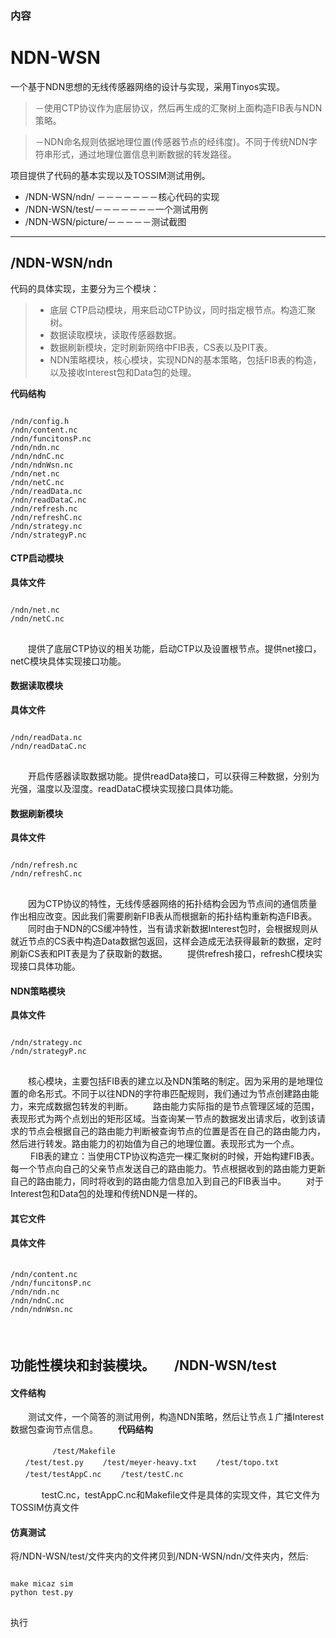 ### 内容

NDN-WSN
===================
一个基于NDN思想的无线传感器网络的设计与实现，采用Tinyos实现。
>－使用CTP协议作为底层协议，然后再生成的汇聚树上面构造FIB表与NDN策略。

>－NDN命名规则依据地理位置(传感器节点的经纬度)。不同于传统NDN字符串形式，通过地理位置信息判断数据的转发路径。

项目提供了代码的基本实现以及TOSSIM测试用例。

 - /NDN-WSN/ndn/ －－－－－－－核心代码的实现
 - /NDN-WSN/test/－－－－－－－一个测试用例
 - /NDN-WSN/picture/－－－－－测试截图

----------


/NDN-WSN/ndn
-------------

代码的具体实现，主要分为三个模块：

> - 底层 CTP启动模块，用来启动CTP协议，同时指定根节点。构造汇聚树。
> - 数据读取模块，读取传感器数据。
> - 数据刷新模块，定时刷新网络中FIB表，CS表以及PIT表。
 > - NDN策略模块，核心模块，实现NDN的基本策略，包括FIB表的构造，以及接收Interest包和Data包的处理。
 
**代码结构**
<pre>
<code>
/ndn/config.h
/ndn/content.nc
/ndn/funcitonsP.nc
/ndn/ndn.nc
/ndn/ndnC.nc
/ndn/ndnWsn.nc
/ndn/net.nc
/ndn/netC.nc
/ndn/readData.nc
/ndn/readDataC.nc
/ndn/refresh.nc
/ndn/refreshC.nc
/ndn/strategy.nc
/ndn/strategyP.nc</code>
</pre>
####  CTP启动模块
**具体文件**
<pre>
<code>
/ndn/net.nc
/ndn/netC.nc
</code>
</pre>
　　提供了底层CTP协议的相关功能，启动CTP以及设置根节点。提供net接口，netC模块具体实现接口功能。
#### 数据读取模块
**具体文件**
<pre>
<code>
/ndn/readData.nc
/ndn/readDataC.nc
</code>
</pre>
　　开启传感器读取数据功能。提供readData接口，可以获得三种数据，分别为光强，温度以及湿度。readDataC模块实现接口具体功能。
####  数据刷新模块
**具体文件**
<pre>
<code>
/ndn/refresh.nc
/ndn/refreshC.nc
</code>
</pre>
　　因为CTP协议的特性，无线传感器网络的拓扑结构会因为节点间的通信质量作出相应改变。因此我们需要刷新FIB表从而根据新的拓扑结构重新构造FIB表。
　　同时由于NDN的CS缓冲特性，当有请求新数据Interest包时，会根据规则从就近节点的CS表中构造Data数据包返回，这样会造成无法获得最新的数据，定时刷新CS表和PIT表是为了获取新的数据。
　　提供refresh接口，refreshC模块实现接口具体功能。
#### NDN策略模块
**具体文件**
<pre>
<code>
/ndn/strategy.nc
/ndn/strategyP.nc
</code>
</pre>
　　核心模块，主要包括FIB表的建立以及NDN策略的制定。因为采用的是地理位置的命名形式。不同于以往NDN的字符串匹配规则，我们通过为节点创建路由能力，来完成数据包转发的判断。
　　路由能力实际指的是节点管理区域的范围，表现形式为两个点划出的矩形区域。当查询某一节点的数据发出请求后，收到该请求的节点会根据自己的路由能力判断被查询节点的位置是否在自己的路由能力内，然后进行转发。路由能力的初始值为自己的地理位置。表现形式为一个点。
　　 FIB表的建立：当使用CTP协议构造完一棵汇聚树的时候，开始构建FIB表。每一个节点向自己的父亲节点发送自己的路由能力。节点根据收到的路由能力更新自己的路由能力，同时将收到的路由能力信息加入到自己的FIB表当中。
　　对于Interest包和Data包的处理和传统NDN是一样的。
#### 其它文件
**具体文件**
<pre>
　<code>
/ndn/content.nc
/ndn/funcitonsP.nc
/ndn/ndn.nc
/ndn/ndnC.nc
/ndn/ndnWsn.nc
　</code>
　</pre>
功能性模块和封装模块。
　
/NDN-WSN/test
-------------
#### 文件结构
　　测试文件，一个简答的测试用例，构造NDN策略，然后让节点１广播Interest数据包查询节点信息。
　　**代码结构**
　　<pre>
　　<code>
　　/test/Makefile
　　/test/test.py
　　/test/meyer-heavy.txt
　　/test/topo.txt
　　/test/testAppC.nc
　　/test/testC.nc</code>
　　</pre>
　　
　  testC.nc，testAppC.nc和Makefile文件是具体的实现文件，其它文件为TOSSIM仿真文件
#### 仿真测试
将/NDN-WSN/test/文件夹内的文件拷贝到/NDN-WSN/ndn/文件夹内，然后:
<pre>
<code>
make micaz sim
python test.py
</code>
</pre>
执行



